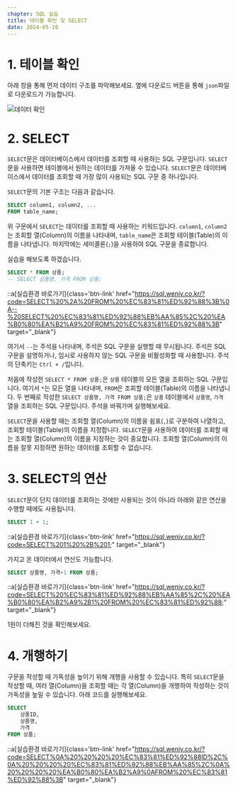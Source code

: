 ```yaml
---
chapter: SQL 실습
title: 테이블 확인 및 SELECT
date: 2024-05-10
---
```


# 1. 테이블 확인

아래 창을 통해 먼저 데이터 구조를 파악해보세요. 옆에 다운로드 버튼을 통해 `json`파일로 다운로드가 가능합니다.

![데이터 확인](/images/basecamp-sql/02-1-1.png)

# 2. SELECT

`SELECT`문은 데이터베이스에서 데이터를 조회할 때 사용하는 SQL 구문입니다. `SELECT`문을 사용하면 테이블에서 원하는 데이터를 가져올 수 있습니다. `SELECT`문은 데이터베이스에서 데이터를 조회할 때 가장 많이 사용되는 SQL 구문 중 하나입니다.

`SELECT`문의 기본 구조는 다음과 같습니다.

```sql
SELECT column1, column2, ...
FROM table_name;
```

위 구문에서 `SELECT`는 데이터를 조회할 때 사용하는 키워드입니다. `column1`, `column2`는 조회할 열(Column)의 이름을 나타내며, `table_name`은 조회할 테이블(Table)의 이름을 나타냅니다. 마지막에는 세미콜론(`;`)을 사용하여 SQL 구문을 종료합니다.

실습을 해보도록 하겠습니다.

```sql
SELECT * FROM 상품;
-- SELECT 상품명, 가격 FROM 상품;
```
::a[실습환경 바로가기]{class='btn-link' href="https://sql.weniv.co.kr/?code=SELECT%20%2A%20FROM%20%EC%83%81%ED%92%88%3B%0A--%20SELECT%20%EC%83%81%ED%92%88%EB%AA%85%2C%20%EA%B0%80%EA%B2%A9%20FROM%20%EC%83%81%ED%92%88%3B" target="\_blank"}

여기서 `--`는 주석을 나타내며, 주석은 SQL 구문을 실행할 때 무시됩니다. 주석은 SQL 구문을 설명하거나, 임시로 사용하지 않는 SQL 구문을 비활성화할 때 사용합니다. 주석의 단축키는 `Ctrl + /`입니다.

처음에 작성한 `SELECT * FROM 상품;`은 `상품` 테이블의 모든 열을 조회하는 SQL 구문입니다. 여기서 `*`는 모든 열을 나타내며, `FROM`은 조회할 테이블(Table)의 이름을 나타냅니다. 두 번째로 작성한 `SELECT 상품명, 가격 FROM 상품;`은 `상품` 테이블에서 `상품명`, `가격` 열을 조회하는 SQL 구문입니다. 주석을 바꿔가며 실행해보세요.

`SELECT`문을 사용할 때는 조회할 열(Column)의 이름을 쉼표(`,`)로 구분하여 나열하고, 조회할 테이블(Table)의 이름을 지정합니다. `SELECT`문을 사용하여 데이터를 조회할 때는 조회할 열(Column)의 이름을 지정하는 것이 중요합니다. 조회할 열(Column)의 이름을 잘못 지정하면 원하는 데이터를 조회할 수 없습니다.

# 3. SELECT의 연산

`SELECT`문이 단지 데이터를 조회하는 것에만 사용되는 것이 아니라 아래와 같은 연산을 수행할 때에도 사용됩니다.

```sql
SELECT 1 + 1;
```
::a[실습환경 바로가기]{class='btn-link' href="https://sql.weniv.co.kr/?code=SELECT%201%20%2B%201;" target="\_blank"}

가지고 온 데이터에서 연산도 가능합니다.

```sql
SELECT 상품명, 가격+1 FROM 상품;
```
::a[실습환경 바로가기]{class='btn-link' href="https://sql.weniv.co.kr/?code=SELECT%20%EC%83%81%ED%92%88%EB%AA%85%2C%20%EA%B0%80%EA%B2%A9%2B1%20FROM%20%EC%83%81%ED%92%88;" target="\_blank"}

1원이 더해진 것을 확인해보세요.

# 4. 개행하기

구문을 작성할 때 가독성을 높이기 위해 개행을 사용할 수 있습니다. 특히 `SELECT`문을 작성할 때, 여러 열(Column)을 조회할 때는 각 열(Column)을 개행하여 작성하는 것이 가독성을 높일 수 있습니다. 아래 코드를 실행해보세요.

```sql
SELECT
    상품ID,
    상품명,
    가격
FROM 상품;
```
::a[실습환경 바로가기]{class='btn-link' href="https://sql.weniv.co.kr/?code=SELECT%0A%20%20%20%20%EC%83%81%ED%92%88ID%2C%0A%20%20%20%20%EC%83%81%ED%92%88%EB%AA%85%2C%0A%20%20%20%20%EA%B0%80%EA%B2%A9%0AFROM%20%EC%83%81%ED%92%88%3B" target="\_blank"}